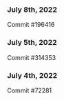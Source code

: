 ### July 8th, 2022

Commit #196416

### July 5th, 2022

Commit #314353


### July 4th, 2022

Commit #72281
